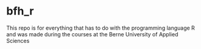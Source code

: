 # bfh_r
This repo is for everything that has to do with the programming language R and was made during the courses at the Berne University of Applied Sciences
